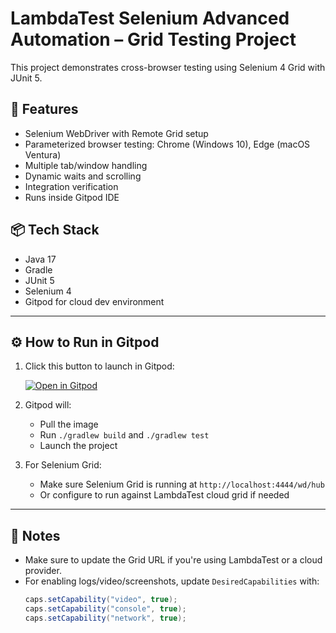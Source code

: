 # LambdaTest Selenium Advanced Automation – Grid Testing Project

This project demonstrates cross-browser testing using Selenium 4 Grid with JUnit 5.

## 🚀 Features

- Selenium WebDriver with Remote Grid setup
- Parameterized browser testing: Chrome (Windows 10), Edge (macOS Ventura)
- Multiple tab/window handling
- Dynamic waits and scrolling
- Integration verification
- Runs inside Gitpod IDE

## 📦 Tech Stack

- Java 17
- Gradle
- JUnit 5
- Selenium 4
- Gitpod for cloud dev environment

---

## ⚙️ How to Run in Gitpod

1. Click this button to launch in Gitpod:

   [![Open in Gitpod](https://gitpod.io/button/open-in-gitpod.svg)](https://gitpod.io/#https://github.com/kevinramachandran/LamdaTestSeleniumAdvanced)

2. Gitpod will:
   - Pull the image
   - Run `./gradlew build` and `./gradlew test`
   - Launch the project

3. For Selenium Grid:
   - Make sure Selenium Grid is running at `http://localhost:4444/wd/hub`
   - Or configure to run against LambdaTest cloud grid if needed

---

## 📝 Notes

- Make sure to update the Grid URL if you're using LambdaTest or a cloud provider.
- For enabling logs/video/screenshots, update `DesiredCapabilities` with:
  ```java
  caps.setCapability("video", true);
  caps.setCapability("console", true);
  caps.setCapability("network", true);
